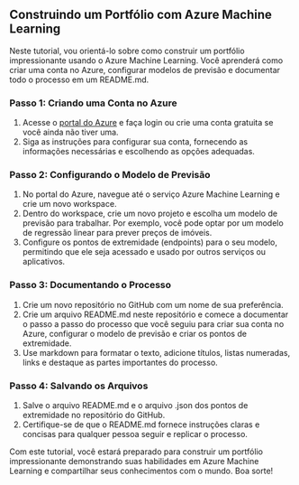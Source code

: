 ## Construindo um Portfólio com Azure Machine Learning

Neste tutorial, vou orientá-lo sobre como construir um portfólio impressionante usando o Azure Machine Learning. Você aprenderá como criar uma conta no Azure, configurar modelos de previsão e documentar todo o processo em um README.md.

### Passo 1: Criando uma Conta no Azure

1. Acesse o [portal do Azure](https://portal.azure.com/) e faça login ou crie uma conta gratuita se você ainda não tiver uma.
2. Siga as instruções para configurar sua conta, fornecendo as informações necessárias e escolhendo as opções adequadas.

### Passo 2: Configurando o Modelo de Previsão

1. No portal do Azure, navegue até o serviço Azure Machine Learning e crie um novo workspace.
2. Dentro do workspace, crie um novo projeto e escolha um modelo de previsão para trabalhar. Por exemplo, você pode optar por um modelo de regressão linear para prever preços de imóveis.
3. Configure os pontos de extremidade (endpoints) para o seu modelo, permitindo que ele seja acessado e usado por outros serviços ou aplicativos.

### Passo 3: Documentando o Processo

1. Crie um novo repositório no GitHub com um nome de sua preferência.
2. Crie um arquivo README.md neste repositório e comece a documentar o passo a passo do processo que você seguiu para criar sua conta no Azure, configurar o modelo de previsão e criar os pontos de extremidade.
3. Use markdown para formatar o texto, adicione títulos, listas numeradas, links e destaque as partes importantes do processo.

### Passo 4: Salvando os Arquivos

1. Salve o arquivo README.md e o arquivo .json dos pontos de extremidade no repositório do GitHub.
2. Certifique-se de que o README.md fornece instruções claras e concisas para qualquer pessoa seguir e replicar o processo.

Com este tutorial, você estará preparado para construir um portfólio impressionante demonstrando suas habilidades em Azure Machine Learning e compartilhar seus conhecimentos com o mundo. Boa sorte!

